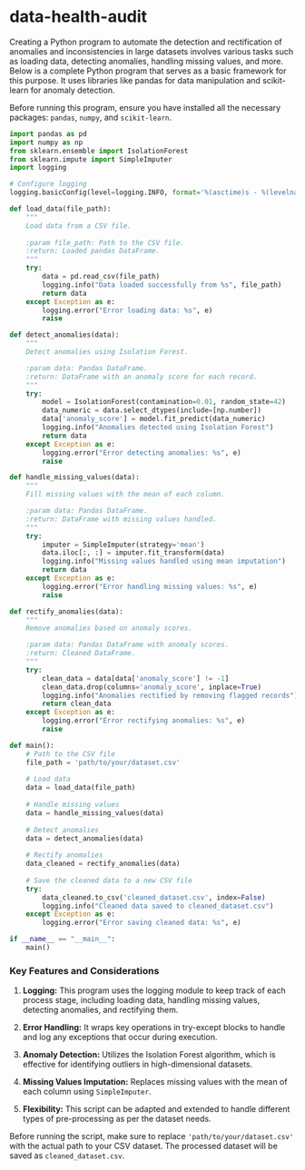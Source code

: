 # data-health-audit

Creating a Python program to automate the detection and rectification of anomalies and inconsistencies in large datasets involves various tasks such as loading data, detecting anomalies, handling missing values, and more. Below is a complete Python program that serves as a basic framework for this purpose. It uses libraries like pandas for data manipulation and scikit-learn for anomaly detection.

Before running this program, ensure you have installed all the necessary packages: `pandas`, `numpy`, and `scikit-learn`.

```python
import pandas as pd
import numpy as np
from sklearn.ensemble import IsolationForest
from sklearn.impute import SimpleImputer
import logging

# Configure logging
logging.basicConfig(level=logging.INFO, format='%(asctime)s - %(levelname)s - %(message)s')

def load_data(file_path):
    """
    Load data from a CSV file.
    
    :param file_path: Path to the CSV file.
    :return: Loaded pandas DataFrame.
    """
    try:
        data = pd.read_csv(file_path)
        logging.info("Data loaded successfully from %s", file_path)
        return data
    except Exception as e:
        logging.error("Error loading data: %s", e)
        raise

def detect_anomalies(data):
    """
    Detect anomalies using Isolation Forest.

    :param data: Pandas DataFrame.
    :return: DataFrame with an anomaly score for each record.
    """
    try:
        model = IsolationForest(contamination=0.01, random_state=42)
        data_numeric = data.select_dtypes(include=[np.number])
        data['anomaly_score'] = model.fit_predict(data_numeric)
        logging.info("Anomalies detected using Isolation Forest")
        return data
    except Exception as e:
        logging.error("Error detecting anomalies: %s", e)
        raise

def handle_missing_values(data):
    """
    Fill missing values with the mean of each column.

    :param data: Pandas DataFrame.
    :return: DataFrame with missing values handled.
    """
    try:
        imputer = SimpleImputer(strategy='mean')
        data.iloc[:, :] = imputer.fit_transform(data)
        logging.info("Missing values handled using mean imputation")
        return data
    except Exception as e:
        logging.error("Error handling missing values: %s", e)
        raise

def rectify_anomalies(data):
    """
    Remove anomalies based on anomaly scores.

    :param data: Pandas DataFrame with anomaly scores.
    :return: Cleaned DataFrame.
    """
    try:
        clean_data = data[data['anomaly_score'] != -1]
        clean_data.drop(columns='anomaly_score', inplace=True)
        logging.info("Anomalies rectified by removing flagged records")
        return clean_data
    except Exception as e:
        logging.error("Error rectifying anomalies: %s", e)
        raise

def main():
    # Path to the CSV file
    file_path = 'path/to/your/dataset.csv'
    
    # Load data
    data = load_data(file_path)
    
    # Handle missing values
    data = handle_missing_values(data)
    
    # Detect anomalies
    data = detect_anomalies(data)
    
    # Rectify anomalies
    data_cleaned = rectify_anomalies(data)
    
    # Save the cleaned data to a new CSV file
    try:
        data_cleaned.to_csv('cleaned_dataset.csv', index=False)
        logging.info("Cleaned data saved to cleaned_dataset.csv")
    except Exception as e:
        logging.error("Error saving cleaned data: %s", e)

if __name__ == "__main__":
    main()
```

### Key Features and Considerations

1. **Logging:** This program uses the logging module to keep track of each process stage, including loading data, handling missing values, detecting anomalies, and rectifying them.
   
2. **Error Handling:** It wraps key operations in try-except blocks to handle and log any exceptions that occur during execution.

3. **Anomaly Detection:** Utilizes the Isolation Forest algorithm, which is effective for identifying outliers in high-dimensional datasets.

4. **Missing Values Imputation:** Replaces missing values with the mean of each column using `SimpleImputer`.

5. **Flexibility:** This script can be adapted and extended to handle different types of pre-processing as per the dataset needs.

Before running the script, make sure to replace `'path/to/your/dataset.csv'` with the actual path to your CSV dataset. The processed dataset will be saved as `cleaned_dataset.csv`.